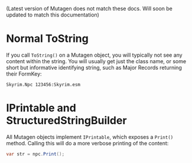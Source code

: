 (Latest version of Mutagen does not match these docs.  Will soon be updated to match this documentation)

# Normal ToString
If you call `ToString()` on a Mutagen object, you will typically not see any content within the string.  You will usually get just the class name, or some short but informative identifying string, such as Major Records returning their FormKey:

`Skyrim.Npc 123456:Skyrim.esm`

# IPrintable and StructuredStringBuilder
All Mutagen objects implement `IPrintable`, which exposes a `Print()` method.  Calling this will do a more verbose printing of the content:
```cs
var str = npc.Print();
```

